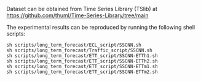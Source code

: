 Dataset can be obtained from Time Series Library (TSlib) at https://github.com/thuml/Time-Series-Library/tree/main

The experimental results can be reproduced by running the following shell scripts:
```
sh scripts/long_term_forecast/ECL_script/SSCNN.sh
sh scripts/long_term_forecast/Traffic_script/SSCNN.sh
sh scripts/long_term_forecast/ETT_script/SSCNN-ETTh1.sh
sh scripts/long_term_forecast/ETT_script/SSCNN-ETTh2.sh
sh scripts/long_term_forecast/ETT_script/SSCNN-ETTm1.sh
sh scripts/long_term_forecast/ETT_script/SSCNN-ETTm2.sh
```
